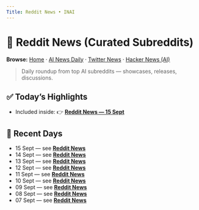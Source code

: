 ```yaml
---
Title: Reddit News • INAI
---
```


# 📢 Reddit News (Curated Subreddits)

**Browse:** [Home](index.md) · [AI News Daily](news.md) · [Twitter News](twitter-news.md) · [Hacker News (AI)](hacker-news.md)

> Daily roundup from top AI subreddits — showcases, releases, discussions.

## ✅ Today’s Highlights
- Included inside: 👉 **[Reddit News — 15 Sept](reddit-news/2025/2025-09-15.md)**

## 📅 Recent Days
- 15 Sept — see **[Reddit News](reddit-news/2025/2025-09-15.md)**
- 14 Sept — see **[Reddit News](reddit-news/2025/2025-09-14.md)**
- 13 Sept — see **[Reddit News](reddit-news/2025/2025-09-13.md)**
- 12 Sept — see **[Reddit News](reddit-news/2025/2025-09-12.md)**
- 11 Sept — see **[Reddit News](reddit-news/2025/2025-09-11.md)**
- 10 Sept — see **[Reddit News](reddit-news/2025/2025-09-10.md)**
- 09 Sept — see **[Reddit News](reddit-news/2025/2025-09-09.md)**
- 08 Sept — see **[Reddit News](reddit-news/2025/2025-09-08.md)**
- 07 Sept — see **[Reddit News](reddit-news/2025/2025-09-07.md)**
